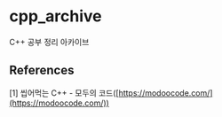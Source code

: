 # cpp_archive

C++ 공부 정리 아카이브


## References

[1] 씹어먹는 C++ - 모두의 코드([https://modoocode.com/](https://modoocode.com/))
